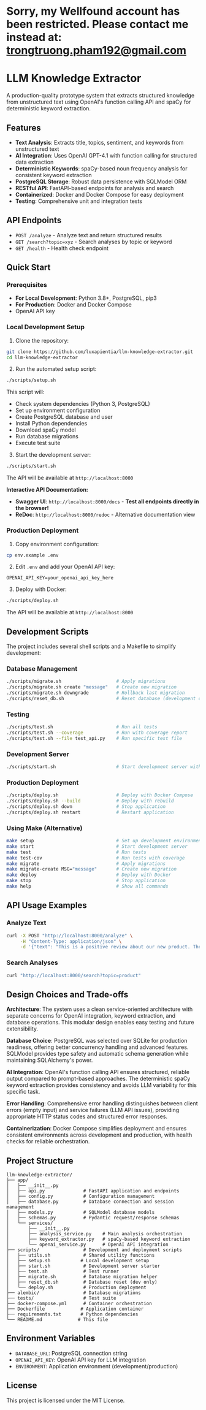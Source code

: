 # Sorry, my Wellfound account has been restricted. Please contact me instead at: trongtruong.pham192@gmail.com

# LLM Knowledge Extractor

A production-quality prototype system that extracts structured knowledge from unstructured text using OpenAI's function calling API and spaCy for deterministic keyword extraction.

## Features

- **Text Analysis**: Extracts title, topics, sentiment, and keywords from unstructured text
- **AI Integration**: Uses OpenAI GPT-4.1 with function calling for structured data extraction
- **Deterministic Keywords**: spaCy-based noun frequency analysis for consistent keyword extraction
- **PostgreSQL Storage**: Robust data persistence with SQLModel ORM
- **RESTful API**: FastAPI-based endpoints for analysis and search
- **Containerized**: Docker and Docker Compose for easy deployment
- **Testing**: Comprehensive unit and integration tests

## API Endpoints

- `POST /analyze` - Analyze text and return structured results
- `GET /search?topic=xyz` - Search analyses by topic or keyword
- `GET /health` - Health check endpoint

## Quick Start

### Prerequisites

- **For Local Development**: Python 3.8+, PostgreSQL, pip3
- **For Production**: Docker and Docker Compose
- OpenAI API key

### Local Development Setup

1. Clone the repository:
```bash
git clone https://github.com/luxapientia/llm-knowledge-extractor.git
cd llm-knowledge-extractor
```

2. Run the automated setup script:
```bash
./scripts/setup.sh
```

This script will:
- Check system dependencies (Python 3, PostgreSQL)
- Set up environment configuration
- Create PostgreSQL database and user
- Install Python dependencies
- Download spaCy model
- Run database migrations
- Execute test suite

3. Start the development server:
```bash
./scripts/start.sh
```

The API will be available at `http://localhost:8000`

**Interactive API Documentation:**
- **Swagger UI**: `http://localhost:8000/docs` - **Test all endpoints directly in the browser!**
- **ReDoc**: `http://localhost:8000/redoc` - Alternative documentation view

### Production Deployment

1. Copy environment configuration:
```bash
cp env.example .env
```

2. Edit `.env` and add your OpenAI API key:
```
OPENAI_API_KEY=your_openai_api_key_here
```

3. Deploy with Docker:
```bash
./scripts/deploy.sh
```

The API will be available at `http://localhost:8000`

## Development Scripts

The project includes several shell scripts and a Makefile to simplify development:

### Database Management
```bash
./scripts/migrate.sh                    # Apply migrations
./scripts/migrate.sh create "message"   # Create new migration
./scripts/migrate.sh downgrade          # Rollback last migration
./scripts/reset_db.sh                   # Reset database (development only)
```

### Testing
```bash
./scripts/test.sh                       # Run all tests
./scripts/test.sh --coverage            # Run with coverage report
./scripts/test.sh --file test_api.py    # Run specific test file
```

### Development Server
```bash
./scripts/start.sh                      # Start development server with hot reload
```

### Production Deployment
```bash
./scripts/deploy.sh                     # Deploy with Docker Compose
./scripts/deploy.sh --build             # Deploy with rebuild
./scripts/deploy.sh down                # Stop application
./scripts/deploy.sh restart             # Restart application
```

### Using Make (Alternative)
```bash
make setup                              # Set up development environment
make start                              # Start development server
make test                               # Run tests
make test-cov                           # Run tests with coverage
make migrate                            # Apply migrations
make migrate-create MSG="message"       # Create new migration
make deploy                             # Deploy with Docker
make stop                               # Stop application
make help                               # Show all commands
```

## API Usage Examples

### Analyze Text

```bash
curl -X POST "http://localhost:8000/analyze" \
     -H "Content-Type: application/json" \
     -d '{"text": "This is a positive review about our new product. The customer loves the quality and excellent customer service."}'
```

### Search Analyses

```bash
curl "http://localhost:8000/search?topic=product"
```

## Design Choices and Trade-offs

**Architecture**: The system uses a clean service-oriented architecture with separate concerns for OpenAI integration, keyword extraction, and database operations. This modular design enables easy testing and future extensibility.

**Database Choice**: PostgreSQL was selected over SQLite for production readiness, offering better concurrency handling and advanced features. SQLModel provides type safety and automatic schema generation while maintaining SQLAlchemy's power.

**AI Integration**: OpenAI's function calling API ensures structured, reliable output compared to prompt-based approaches. The deterministic spaCy keyword extraction provides consistency and avoids LLM variability for this specific task.

**Error Handling**: Comprehensive error handling distinguishes between client errors (empty input) and service failures (LLM API issues), providing appropriate HTTP status codes and structured error responses.

**Containerization**: Docker Compose simplifies deployment and ensures consistent environments across development and production, with health checks for reliable orchestration.

## Project Structure

```
llm-knowledge-extractor/
├── app/
│   ├── __init__.py
│   ├── api.py              # FastAPI application and endpoints
│   ├── config.py           # Configuration management
│   ├── database.py         # Database connection and session management
│   ├── models.py           # SQLModel database models
│   ├── schemas.py          # Pydantic request/response schemas
│   └── services/
│       ├── __init__.py
│       ├── analysis_service.py    # Main analysis orchestration
│       ├── keyword_extractor.py   # spaCy-based keyword extraction
│       └── openai_service.py      # OpenAI API integration
├── scripts/                # Development and deployment scripts
│   ├── utils.sh            # Shared utility functions
│   ├── setup.sh           # Local development setup
│   ├── start.sh            # Development server starter
│   ├── test.sh             # Test runner
│   ├── migrate.sh          # Database migration helper
│   ├── reset_db.sh         # Database reset (dev only)
│   └── deploy.sh           # Production deployment
├── alembic/                # Database migrations
├── tests/                  # Test suite
├── docker-compose.yml      # Container orchestration
├── Dockerfile             # Application container
├── requirements.txt       # Python dependencies
└── README.md             # This file
```

## Environment Variables

- `DATABASE_URL`: PostgreSQL connection string
- `OPENAI_API_KEY`: OpenAI API key for LLM integration
- `ENVIRONMENT`: Application environment (development/production)

## License

This project is licensed under the MIT License.